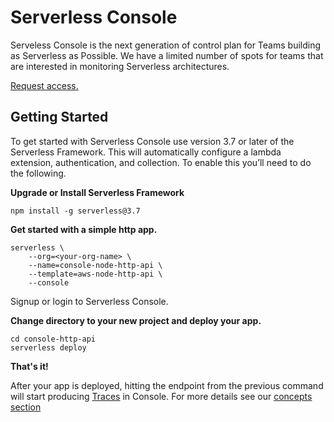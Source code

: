 <!--
title: Overview
menuText: Overview
description: 
menuOrder: 1
-->

# Serverless Console

Serveless Console is the next generation of control plan for Teams building as
Serverless as Possible. We have a limited number of spots for teams that are
interested in monitoring Serverless architectures. 

[Request access.](https://www.serverless.com/console ) 

## Getting Started

To get started with Serverless Console use version 3.7 or later of the
Serverless Framework. This will automatically configure a lambda extension,
authentication, and collection. To enable this you’ll need to do the following.

**Upgrade or Install Serverless Framework**

```
npm install -g serverless@3.7
```

**Get started with a simple http app.**

```text
serverless \
    --org=<your-org-name> \
    --name=console-node-http-api \
    --template=aws-node-http-api \
    --console
```

Signup or login to Serverless Console. 

**Change directory to your new project and deploy your app.**
```text
cd console-http-api
serverless deploy
```

**That's it!**

After your app is deployed, hitting the endpoint from the previous command
will start producing [Traces](traces.md) in Console. For more details see 
our [concepts section](concepts.md)


